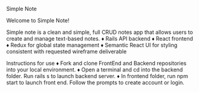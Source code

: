 Simple Note

Welcome to Simple Note!

Simple note is a clean and simple, full CRUD notes app that allows users to create and manage text-based notes. 
♦︎ Rails API backend
♦︎ React frontend 
♦︎ Redux for global state management
♦︎ Semantic React UI for styling consistent with requested wireframe deliverable


Instructions for use
♦︎ Fork and clone FrontEnd and Backend repositories into your local environment. 
♦︎ Open a terminal and cd into the backend folder. Run rails s to launch backend server. 
♦︎ In frontend folder, run npm start to launch front end. Follow the prompts to create account or login. 